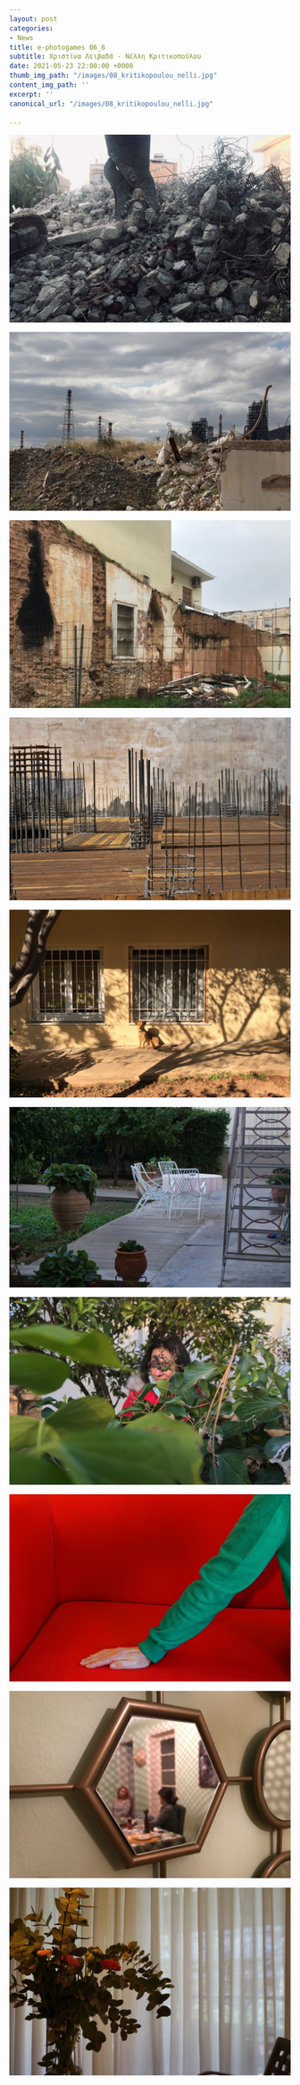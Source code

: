 ```yaml
---
layout: post
categories:
- News
title: e-photogames 06_6
subtitle: Χριστίνα Λειβαδά - Νέλλη Κριτικοπούλου
date: 2021-05-23 22:00:00 +0000
thumb_img_path: "/images/08_kritikopoulou_nelli.jpg"
content_img_path: ''
excerpt: ''
canonical_url: "/images/08_kritikopoulou_nelli.jpg"

---
```

![](/images/01_livada.png)

![](/images/02_kritikopoulou_nelli.jpg)

![](/images/03_livada.png)

![](/images/04_kritikopoulou_nelli.jpg)

![](/images/05_livada.png)

![](/images/06_kritikopoulou_nelli.jpg)

![](/images/07_livada.png)

![](/images/08_kritikopoulou_nelli.jpg)

![](/images/09_livada.png)

![](/images/10_kritikopoulou_nelli.jpg)
